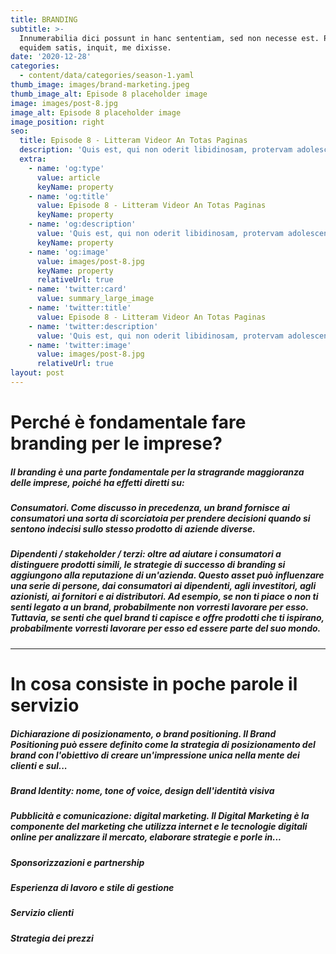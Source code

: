 ```yaml
---
title: BRANDING
subtitle: >-
  Innumerabilia dici possunt in hanc sententiam, sed non necesse est. Putabam
  equidem satis, inquit, me dixisse.
date: '2020-12-28'
categories:
  - content/data/categories/season-1.yaml
thumb_image: images/brand-marketing.jpeg
thumb_image_alt: Episode 8 placeholder image
image: images/post-8.jpg
image_alt: Episode 8 placeholder image
image_position: right
seo:
  title: Episode 8 - Litteram Videor An Totas Paginas
  description: 'Quis est, qui non oderit libidinosam, protervam adolescentiam'
  extra:
    - name: 'og:type'
      value: article
      keyName: property
    - name: 'og:title'
      value: Episode 8 - Litteram Videor An Totas Paginas
      keyName: property
    - name: 'og:description'
      value: 'Quis est, qui non oderit libidinosam, protervam adolescentiam'
      keyName: property
    - name: 'og:image'
      value: images/post-8.jpg
      keyName: property
      relativeUrl: true
    - name: 'twitter:card'
      value: summary_large_image
    - name: 'twitter:title'
      value: Episode 8 - Litteram Videor An Totas Paginas
    - name: 'twitter:description'
      value: 'Quis est, qui non oderit libidinosam, protervam adolescentiam'
    - name: 'twitter:image'
      value: images/post-8.jpg
      relativeUrl: true
layout: post
---
```

# **Perché è fondamentale fare branding per le imprese?**&#xA;&#xA;

##### Il branding è una parte fondamentale per la stragrande maggioranza delle imprese, poiché ha effetti diretti su:

##### Consumatori. Come discusso in precedenza, un brand fornisce ai consumatori una sorta di scorciatoia per prendere decisioni quando si sentono indecisi sullo stesso prodotto di aziende diverse.

##### Dipendenti / stakeholder / terzi: oltre ad aiutare i consumatori a distinguere prodotti simili, le strategie di successo di branding si aggiungono alla reputazione di un'azienda. Questo asset può influenzare una serie di persone, dai consumatori ai dipendenti, agli investitori, agli azionisti, ai fornitori e ai distributori. Ad esempio, se non ti piace o non ti senti legato a un brand, probabilmente non vorresti lavorare per esso. Tuttavia, se senti che quel brand ti capisce e offre prodotti che ti ispirano, probabilmente vorresti lavorare per esso ed essere parte del suo mondo.

****

# **In cosa consiste in poche parole il servizio**

##### Dichiarazione di posizionamento, o brand positioning. Il Brand Positioning può essere definito come la strategia di posizionamento del brand con l'obiettivo di creare un'impressione unica nella mente dei clienti e sul...

##### Brand Identity: nome, tone of voice, design dell'identità visiva

##### Pubblicità e comunicazione: digital marketing. Il Digital Marketing è la componente del marketing che utilizza internet e le tecnologie digitali online per analizzare il mercato, elaborare strategie e porle in...

##### Sponsorizzazioni e partnership

##### Esperienza di lavoro e stile di gestione

##### Servizio clienti

##### Strategia dei prezzi
